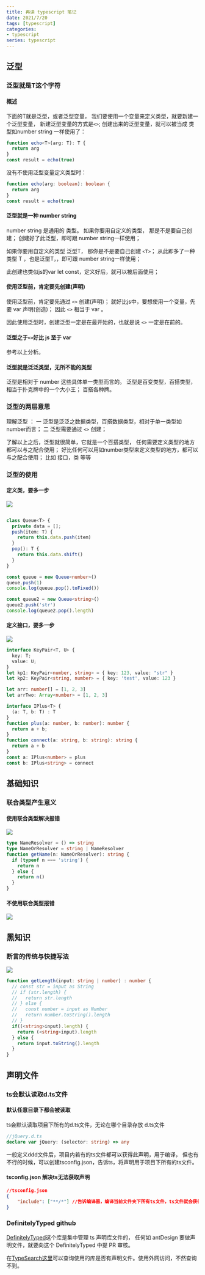 ```yaml
---
title: 再读 typescript 笔记
date: 2021/7/20
tags: [typescript]
categories: 
- typescript
series: typescript
---
```

## 泛型

### 泛型就是T这个字符
#### 概述
下面的T就是泛型，或者泛型变量，
我们要使用一个变量来定义类型，就要新建一个泛型变量，
新建泛型变量的方式是`<>`;
创建出来的泛型变量，就可以被当成 类型如number string 一样使用了： 
```ts
function echo<T>(arg: T): T {
  return arg
}
const result = echo(true)
```

没有不使用泛型变量定义类型时：
```ts
function echo(arg: boolean): boolean {
  return arg
}
const result = echo(true)
```
#### 泛型就是一种 number string
number string 是通用的 类型。
如果你要用自定义的类型，
那是不是要自己创建；
创建好了此泛型，即可跟 number string一样使用；

如果你要用自定义的类型 泛型T，
那你是不是要自己创建 `<T>`；
从此即多了一种类型 T ，也是泛型T，，即可跟 number string一样使用；

此创建也类似js的var let const，定义好后，就可以被后面使用；

#### 使用泛型前，肯定要先创建(声明)
使用泛型前，肯定要先通过 `<>` 创建(声明)；
就好比js中，要想使用一个变量，先要 var 声明(创造)；
因此 `<>` 相当于 var 。

因此使用泛型时，创建泛型一定是在最开始的，也就是说 `<>` 一定是在前的。

#### 泛型之于`<>`好比 js 至于 var
参考以上分析。

#### 泛型就是泛泛类型，无所不能的类型
泛型是相对于 number 这些具体单一类型而言的。
泛型是百变类型，百搭类型，
相当于扑克牌中的一个大小王；
百搭各种牌。

### 泛型的两层意思
理解泛型 ：
一 泛型是泛泛之数据类型，百搭数据类型，相对于单一类型如number而言；
二 泛型需要通过 `<>` 创建；

了解以上之后，泛型就很简单，它就是一个百搭类型，
任何需要定义类型的地方 都可以与之配合使用；
好比任何可以用如number类型来定义类型的地方，都可以与之配合使用；
比如 接口，类 等等

### 泛型的使用
#### 定义类，要多一步
![](/image/ts/cla.jpg)
```ts

class Queue<T> {
  private data = [];
  push(item: T) {
    return this.data.push(item)
  }
  pop(): T {
    return this.data.shift()
  }
}

const queue = new Queue<number>()
queue.push(1)
console.log(queue.pop().toFixed())

const queue2 = new Queue<string>()
queue2.push('str')
console.log(queue2.pop().length)

```

#### 定义接口，要多一步
![](/image/ts/cla1.jpg)
```ts
interface KeyPair<T, U> {
  key: T;
  value: U;
}
let kp1: KeyPair<number, string> = { key: 123, value: "str" }
let kp2: KeyPair<string, number> = { key: 'test', value: 123 }

let arr: number[] = [1, 2, 3]
let arrTwo: Array<number> = [1, 2, 3]

interface IPlus<T> {
  (a: T, b: T) : T
}
function plus(a: number, b: number): number {
  return a + b;
}
function connect(a: string, b: string): string {
  return a + b
}
const a: IPlus<number> = plus
const b: IPlus<string> = connect
```


## 基础知识

### 联合类型产生意义

#### 使用联合类型解决报错
![](/image/ts/all0.jpg)
```ts
type NameResolver = () => string
type NameOrResolver = string | NameResolver
function getName(n: NameOrResolver): string {
  if (typeof n === 'string') {
    return n
  } else {
    return n()
  }
}
```
#### 不使用联合类型报错
![](/image/ts/all.jpg)

## 黑知识
### 断言的传统与快捷写法
![](/image/ts/quick.jpg)
```ts
function getLength(input: string | number) : number {
  // const str = input as String
  // if (str.length) {
  //   return str.length
  // } else {
  //   const number = input as Number
  //   return number.toString().length
  // }
  if((<string>input).length) {
    return (<string>input).length
  } else {
    return input.toString().length
  }
}
```

## 声明文件

### ts会默认读取d.ts文件

#### 默认任意目录下都会被读取
ts会默认读取项目下所有的d.ts文件，无论在哪个目录存放 d.ts文件
```ts
//jQuery.d.ts
declare var jQuery: (selector: string) => any
```
一般定义ddd文件后，项目内若有的ts文件都可以获得此声明，用于编译，
但也有不行的时候，可以创建tsconfig.json，告诉ts，将声明用于项目下所有的ts文件。
#### tsconfig.json 解决ts无法获取声明
```json
//tsconfig.json
{
    "include": ["**/*"] //告诉编译器，编译当前文件夹下所有ts文件，ts文件就会获得声明 
}
```

### DefinitelyTyped github
[DefinitelyTyped](https://github.com/DefinitelyTyped/DefinitelyTyped)这个库是集中管理 ts 声明库文件的，
任何如 antDesign 要做声明文件，就要向这个 DefinitelyTyped 中提 PR 审核。

在[TypeSearch这里](https://microsoft.github.io/TypeSearch/)可以查询使用的库是否有声明文件。使用外网访问，不然查询不到。




